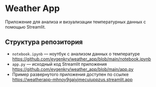 # Weather App

Приложение для анализа и визуализации температурных данных с помощью Streamlit.

## Структура репозитория

- `notebook.ipynb` — ноутбук с анализом данных о температуре https://github.com/evgenkry/weather_app/blob/main/notebook.ipynb
- `app.py` — исходный код Streamlit приложения https://github.com/evgenkry/weather_app/blob/main/app.py
- Пример развернутого приложения доступен по ссылке https://weatherapp-mhnoy9gajyjmecuiuppzus.streamlit.app
